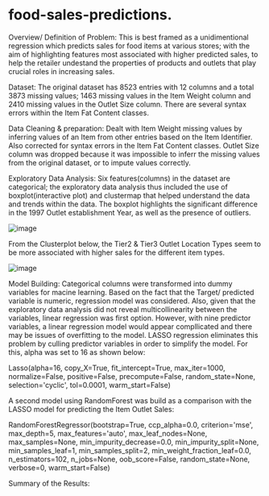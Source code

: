 # food-sales-predictions.

Overview/ Definition of Problem:
This is best framed as a unidimentional regression which predicts sales for food items at various stores; with the aim of highlighting features most associated with higher predicted sales, to help the retailer undestand the properties of products and outlets that play crucial roles in increasing sales.

Dataset:
The original dataset has 8523 entries with 12 columns and a total 3873 missing values; 1463 missing values in the Item Weight column and 2410 missing values in the Outlet Size column. There are several syntax errors within the Item Fat Content classes.

Data Cleaning & preparation:
Dealt with Item Weight missing values by inferring values of an Item from other entries based on the Item Identifier. Also corrected for syntax errors in the Item Fat Content classes. Outlet Size column was dropped because it was impossible to inferr the missing values from the original dataset, or to impute values correctly.

Exploratory Data Analysis:
Six features(columns) in the dataset are categorical; the exploratory data analysis thus included the use of boxplot(interactive plot) and clustermap that helped understand the data and trends within the data. The boxplot highlights the significant difference in the 1997 Outlet establishment Year, as well as the presence of outliers.


![image](https://user-images.githubusercontent.com/73043768/110136812-c09c4d00-7d95-11eb-924a-e1322fb7f5b6.png)

From the Clusterplot below, the Tier2 & Tier3 Outlet Location Types seem to be more associated with higher sales for the different item types.


![image](https://user-images.githubusercontent.com/73043768/110137699-c6466280-7d96-11eb-8325-ca737385ec65.png)


Model Building: Categorical columns were transformed into dummy variables for macine learning. Based on the fact that the Target/ predicted variable is numeric, regression model was considered. Also, given that the exploratory data analysis did not reveal multicollinearity between the variables, linear regression was first option. However, with nine predictor variables, a linear regression model would appear compllicated and there may be issues of overfitting to the model. LASSO regression eliminates this problem by culling predictor variables in order to simplify the model. For this, alpha was set to 16 as shown below:

Lasso(alpha=16, copy_X=True, fit_intercept=True, max_iter=1000, normalize=False,
      positive=False, precompute=False, random_state=None, selection='cyclic',
      tol=0.0001, warm_start=False)
      
A second model using RandomForest was build as a comparison with the LASSO model for predicting the Item Outlet Sales:

RandomForestRegressor(bootstrap=True, ccp_alpha=0.0, criterion='mse',
                      max_depth=5, max_features='auto', max_leaf_nodes=None,
                      max_samples=None, min_impurity_decrease=0.0,
                      min_impurity_split=None, min_samples_leaf=1,
                      min_samples_split=2, min_weight_fraction_leaf=0.0,
                      n_estimators=102, n_jobs=None, oob_score=False,
                      random_state=None, verbose=0, warm_start=False)


Summary of the Results:
